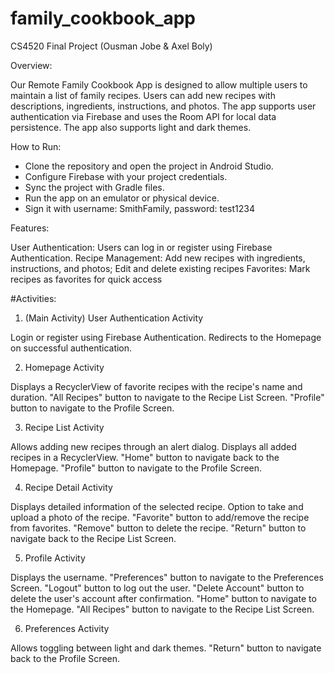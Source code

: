 # family_cookbook_app
CS4520 Final Project (Ousman Jobe & Axel Boly)

Overview:

Our Remote Family Cookbook App is designed to allow multiple users to maintain a list of family recipes. Users can add new recipes with descriptions, ingredients, instructions, and photos. The app supports user authentication via Firebase and uses the Room API for local data persistence. The app also supports light and dark themes.

How to Run:

- Clone the repository and open the project in Android Studio.
- Configure Firebase with your project credentials.
- Sync the project with Gradle files.
- Run the app on an emulator or physical device.
- Sign it with username: SmithFamily, password: test1234

Features:

User Authentication: Users can log in or register using Firebase Authentication.
Recipe Management: Add new recipes with ingredients, instructions, and photos; Edit and delete existing recipes
Favorites: Mark recipes as favorites for quick access



#Activities:

1. (Main Activity) User Authentication Activity

Login or register using Firebase Authentication.
Redirects to the Homepage on successful authentication.

2. Homepage Activity

Displays a RecyclerView of favorite recipes with the recipe's name and duration.
"All Recipes" button to navigate to the Recipe List Screen.
"Profile" button to navigate to the Profile Screen.

3. Recipe List Activity

Allows adding new recipes through an alert dialog.
Displays all added recipes in a RecyclerView.
"Home" button to navigate back to the Homepage.
"Profile" button to navigate to the Profile Screen.

4. Recipe Detail Activity

Displays detailed information of the selected recipe.
Option to take and upload a photo of the recipe.
"Favorite" button to add/remove the recipe from favorites.
"Remove" button to delete the recipe.
"Return" button to navigate back to the Recipe List Screen.

5. Profile Activity

Displays the username.
"Preferences" button to navigate to the Preferences Screen.
"Logout" button to log out the user.
"Delete Account" button to delete the user's account after confirmation.
"Home" button to navigate to the Homepage.
"All Recipes" button to navigate to the Recipe List Screen.

6. Preferences Activity

Allows toggling between light and dark themes.
"Return" button to navigate back to the Profile Screen.
